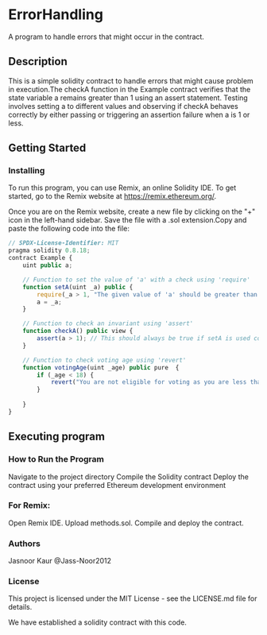 # ErrorHandling
A program to handle errors that might occur in the contract.

## Description
This is a simple solidity contract to handle errors that might cause problem in execution.The checkA function in the Example contract verifies that the state variable a remains greater than 1 using an assert statement. Testing involves setting a to different values and observing if checkA behaves correctly by either passing or triggering an assertion failure when a is 1 or less.


## Getting Started

### Installing

To run this program, you can use Remix, an online Solidity IDE. To get started, go to the Remix website at https://remix.ethereum.org/.

Once you are on the Remix website, create a new file by clicking on the "+" icon in the left-hand sidebar. Save the file with a .sol extension.Copy and paste the following code into the file:

```javascript
// SPDX-License-Identifier: MIT
pragma solidity 0.8.18;
contract Example {
    uint public a;

    // Function to set the value of 'a' with a check using 'require'
    function setA(uint _a) public {
        require(_a > 1, "The given value of 'a' should be greater than one.");
        a = _a;
    }

    // Function to check an invariant using 'assert'
    function checkA() public view {
        assert(a > 1); // This should always be true if setA is used correctly
    }

    // Function to check voting age using 'revert'
    function votingAge(uint _age) public pure  {
        if (_age < 18) {
            revert("You are not eligible for voting as you are less than 18 years old.");
        }
       
    }
}
```
## Executing program
### How to Run the Program
Navigate to the project directory
Compile the Solidity contract
Deploy the contract using your preferred Ethereum development environment

### For Remix:
Open Remix IDE.
Upload methods.sol.
Compile and deploy the contract.

### Authors
Jasnoor Kaur @Jass-Noor2012

### License
This project is licensed under the MIT License - see the LICENSE.md file for details.

We have established a solidity contract with this code.

